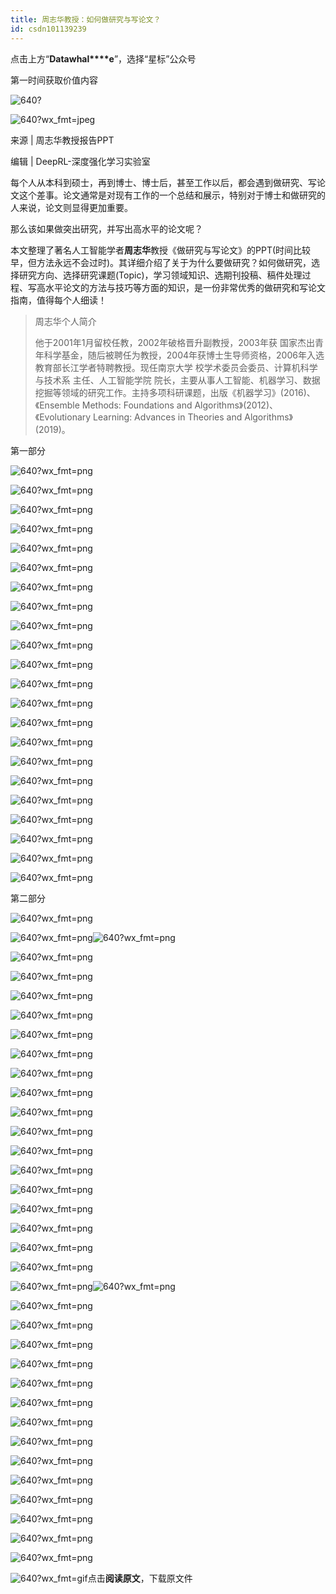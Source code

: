 ```yaml
---
title: 周志华教授：如何做研究与写论文？
id: csdn101139239
---
```


点击上方“**Datawhal****e**”，选择“星标”公众号

第一时间获取价值内容

![640?](../img/8848b38b8e7e18a790e4a60c44ba9cb3.png)

![640?wx_fmt=jpeg](../img/00ef347554c1a06ee6d4b23630e73075.png)

来源 | 周志华教授报告PPT

编辑 | DeepRL-深度强化学习实验室

每个人从本科到硕士，再到博士、博士后，甚至工作以后，都会遇到做研究、写论文这个差事。论文通常是对现有工作的一个总结和展示，特别对于博士和做研究的人来说，论文则显得更加重要。

那么该如果做突出研究，并写出高水平的论文呢？

本文整理了著名人工智能学者**周志华**教授《做研究与写论文》的PPT(时间比较早，但方法永远不会过时)。其详细介绍了关于为什么要做研究？如何做研究，选择研究方向、选择研究课题(Topic)，学习领域知识、选期刊投稿、稿件处理过程、写高水平论文的方法与技巧等方面的知识，是一份非常优秀的做研究和写论文指南，值得每个人细读！

> 周志华个人简介
> 
> 他于2001年1月留校任教，2002年破格晋升副教授，2003年获 国家杰出青年科学基金，随后被聘任为教授，2004年获博士生导师资格，2006年入选教育部长江学者特聘教授。现任南京大学 校学术委员会委员、计算机科学与技术系 主任、人工智能学院 院长，主要从事人工智能、机器学习、数据挖掘等领域的研究工作。主持多项科研课题，出版《机器学习》(2016)、《Ensemble Methods: Foundations and Algorithms》(2012)、《Evolutionary Learning: Advances in Theories and Algorithms》(2019)。

第一部分

![640?wx_fmt=png](../img/87aba3b9630077134bb4a18322f12ecf.png)

![640?wx_fmt=png](../img/e862f588503f4a4f3207ee4adf99fcd0.png)

![640?wx_fmt=png](../img/b948376ba1ac379f7ea8fb7f4a2a6253.png)

![640?wx_fmt=png](../img/3cefd872a45426f99238fd5146fda262.png)

![640?wx_fmt=png](../img/37bbbd0e67cbf47387ea243ea9f9a590.png)

![640?wx_fmt=png](../img/0850734138237002cd3f68eb4c733529.png)

![640?wx_fmt=png](../img/1063273b8d6787a9878ba7501c983a0e.png)

![640?wx_fmt=png](../img/577493b792d1154c711c1eb3935fc1a1.png)

![640?wx_fmt=png](../img/317e0327226eec30214a963bea9d8933.png)

![640?wx_fmt=png](../img/14dbf84ff295612055640b064136b65d.png)

![640?wx_fmt=png](../img/cc47572fcba9011e85a5ec505f8e2c1b.png)

![640?wx_fmt=png](../img/c5660bfcf75d4166eb6f535910114b33.png)

![640?wx_fmt=png](../img/79f7249d05d5e5f5f018e8852b5ab548.png)

![640?wx_fmt=png](../img/f2f6d1cb5469ea51da89e7c138ddc5d1.png)

![640?wx_fmt=png](../img/afeb9a8525bde25f4fa45ce82dcf0ad3.png)

![640?wx_fmt=png](../img/28c858ac1ad1e6eff49d052e04f81c3d.png)

![640?wx_fmt=png](../img/8ae70bd4eef85139f32824e22496ea4d.png)

![640?wx_fmt=png](../img/1421233272d92c479d3a81b7d6640e9e.png)

![640?wx_fmt=png](../img/0d17ee5dc015495dad4faab4478bdbab.png)

![640?wx_fmt=png](../img/effd9790145e8fa80a688b8062d15b72.png)

![640?wx_fmt=png](../img/cea4dddb126db116d63ec9917929d138.png)

![640?wx_fmt=png](../img/f7ea0ea17b2106337aac0ded7bd3acd8.png)

第二部分

![640?wx_fmt=png](../img/9b5415968270d76730ee2b04f1a0e0cf.png)

![640?wx_fmt=png](../img/3f7bf01487885da878faac673a1519cc.png)![640?wx_fmt=png](../img/936bd443a7c1981172027b7e1cd0439c.png)

![640?wx_fmt=png](../img/90f4a8a925dc1efa2fe9b0ce0c1bd035.png)

![640?wx_fmt=png](../img/0bd4727fb690c47aedcf39639fa0ad57.png)

![640?wx_fmt=png](../img/39db340c09b80c6763dff30a9febdcf1.png)

![640?wx_fmt=png](../img/043f9be9507ecbd9be3c39d5da7a8ceb.png)

![640?wx_fmt=png](../img/9faba3f2d2af80fb122d56f985af4ad1.png)

![640?wx_fmt=png](../img/34caadd47ce68a139966adc0816ce341.png)

![640?wx_fmt=png](../img/e0af98b87d09b7842a1720f985bc31af.png)

![640?wx_fmt=png](../img/9bb0b9b66b94db026d348f5d634d9eaa.png)

![640?wx_fmt=png](../img/9eb86810d92723475bc4cff1546a5481.png)

![640?wx_fmt=png](../img/850015a0db1634104c96903a39e9c4ed.png)

![640?wx_fmt=png](../img/da717521ea92ce770063551ad8a2cbcf.png)

![640?wx_fmt=png](../img/1f23120853420f54a8971313a7598273.png)

![640?wx_fmt=png](../img/d95912f658d3ea52501ca2e24175644a.png)

![640?wx_fmt=png](../img/2b318fd5850a20043ba3cdca8558ccdd.png)

![640?wx_fmt=png](../img/4fb677430448be38b291b8cf7bed42b8.png)

![640?wx_fmt=png](../img/96e83cf3d4b01d1036a82c87f5357b4e.png)

![640?wx_fmt=png](../img/831580d2efc497980c83484159baacbf.png)

![640?wx_fmt=png](../img/642339c00013c4c161387a15e657e385.png)![640?wx_fmt=png](../img/004c328ee734fb197dc53fcf387e6dd7.png)

![640?wx_fmt=png](../img/c01ac1a2b8efd7eef489f0b4ef98682d.png)

![640?wx_fmt=png](../img/633a15e460b1b89746fa805ff736dca1.png)

![640?wx_fmt=png](../img/91c73acfdf9f3112d8d7a8a2c053c89e.png)

![640?wx_fmt=png](../img/aca2875be5b15c009a92b5fa42e6985b.png)

![640?wx_fmt=png](../img/7e1cbf70dde25f32b806148bab24c9cf.png)

![640?wx_fmt=png](../img/80de80d9cc68759982751dca75fba2b1.png)

![640?wx_fmt=png](../img/7128db5f7659a0d3fdd2b92f444cef64.png)

![640?wx_fmt=png](../img/8c588ecde15cb7df9d22ca912f74b0e9.png)

![640?wx_fmt=png](../img/f34076553dc40cfa1cf20849e7808c59.png)

![640?wx_fmt=png](../img/db2916455f30f4780d16d26b04a5cc1d.png)

![640?wx_fmt=png](../img/1d30e2163bf2949513f4c78d4251728d.png)

![640?wx_fmt=png](../img/679463e66b352ffcd5fb071cf1b62d59.png)

![640?wx_fmt=png](../img/bf140589bb5a8cc5a044bdde2ee40cee.png)

![640?wx_fmt=png](../img/ae0af30e13c21680d883a5df999cde57.png)

![640?wx_fmt=gif](../img/71943e015d6136d7b7a05ff83b7d7f7f.png)点击**阅读原文**，下载原文件